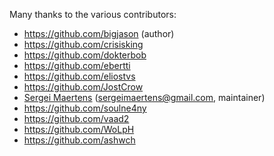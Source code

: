 Many thanks to the various contributors:

* https://github.com/bigjason (author)
* https://github.com/crisisking
* https://github.com/dokterbob
* https://github.com/ebertti
* https://github.com/eliostvs
* https://github.com/JostCrow
* [Sergei Maertens](https://github.com/sergei-maertens) (sergeimaertens@gmail.com, maintainer)
* https://github.com/soulne4ny
* https://github.com/vaad2
* https://github.com/WoLpH
* https://github.com/ashwch